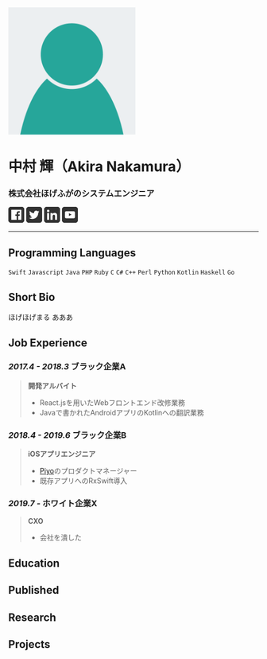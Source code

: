 <img src="./resources/thumbnail.png" width="256px">

# 中村 輝（Akira Nakamura）
### 株式会社ほげふがのシステムエンジニア

[<img src="./resources/sns_icons/facebook.png" width="32px">](https://www.facebook.com/)
[<img src="./resources/sns_icons/twitter.png" width="32px">](https://twitter.com/)
[<img src="./resources/sns_icons/linkedin.png" width="32px">](https://www.linkedin.com/)
[<img src="./resources/sns_icons/youtube.png" width="32px">](https://www.youtube.com/)

***

## Programming Languages
`Swift` `Javascript` `Java` `PHP` `Ruby` `C` `C#` `C++` `Perl` `Python` `Kotlin` `Haskell` `Go`

## Short Bio
ほげほげまる
あああ

## Job Experience
### *2017.4 - 2018.3* ブラック企業A
> __開発アルバイト__  
> - React.jsを用いたWebフロントエンド改修業務  
> - Javaで書かれたAndroidアプリのKotlinへの翻訳業務  

### *2018.4 - 2019.6* ブラック企業B
> __iOSアプリエンジニア__  
> - [Piyo](http://undefined.com)のプロダクトマネージャー  
> - 既存アプリへのRxSwift導入  

### *2019.7 -* ホワイト企業X
> __CXO__  
> - 会社を潰した

## Education

## Published

## Research

## Projects

